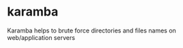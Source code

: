 karamba
=======

Karamba helps to brute force directories and files names on web/application servers